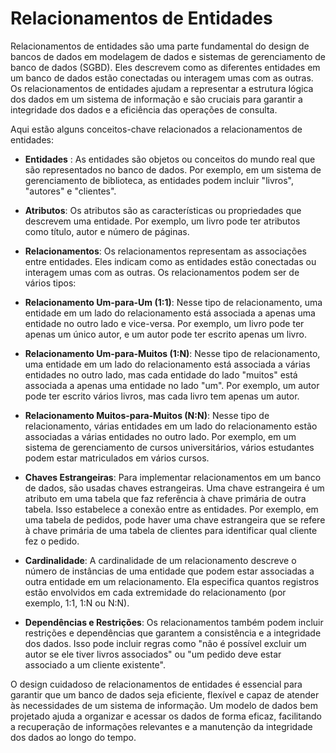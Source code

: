 # Relacionamentos de Entidades

Relacionamentos de entidades são uma parte fundamental do design de bancos de dados em modelagem de dados e sistemas de gerenciamento de banco de dados (SGBD). Eles descrevem como as diferentes entidades em um banco de dados estão conectadas ou interagem umas com as outras. Os relacionamentos de entidades ajudam a representar a estrutura lógica dos dados em um sistema de informação e são cruciais para garantir a integridade dos dados e a eficiência das operações de consulta.

Aqui estão alguns conceitos-chave relacionados a relacionamentos de entidades:

- **Entidades** : As entidades são objetos ou conceitos do mundo real que são representados no banco de dados. Por exemplo, em um sistema de gerenciamento de biblioteca, as entidades podem incluir "livros", "autores" e "clientes".

- **Atributos**: Os atributos são as características ou propriedades que descrevem uma entidade. Por exemplo, um livro pode ter atributos como título, autor e número de páginas.

- **Relacionamentos**: Os relacionamentos representam as associações entre entidades. Eles indicam como as entidades estão conectadas ou interagem umas com as outras. Os relacionamentos podem ser de vários tipos:

- **Relacionamento Um-para-Um (1:1)**: Nesse tipo de relacionamento, uma entidade em um lado do relacionamento está associada a apenas uma entidade no outro lado e vice-versa. Por exemplo, um livro pode ter apenas um único autor, e um autor pode ter escrito apenas um livro.

- **Relacionamento Um-para-Muitos (1:N)**: Nesse tipo de relacionamento, uma entidade em um lado do relacionamento está associada a várias entidades no outro lado, mas cada entidade do lado "muitos" está associada a apenas uma entidade no lado "um". Por exemplo, um autor pode ter escrito vários livros, mas cada livro tem apenas um autor.

- **Relacionamento Muitos-para-Muitos (N:N)**: Nesse tipo de relacionamento, várias entidades em um lado do relacionamento estão associadas a várias entidades no outro lado. Por exemplo, em um sistema de gerenciamento de cursos universitários, vários estudantes podem estar matriculados em vários cursos.

- **Chaves Estrangeiras**: Para implementar relacionamentos em um banco de dados, são usadas chaves estrangeiras. Uma chave estrangeira é um atributo em uma tabela que faz referência à chave primária de outra tabela. Isso estabelece a conexão entre as entidades. Por exemplo, em uma tabela de pedidos, pode haver uma chave estrangeira que se refere à chave primária de uma tabela de clientes para identificar qual cliente fez o pedido.

- **Cardinalidade**: A cardinalidade de um relacionamento descreve o número de instâncias de uma entidade que podem estar associadas a outra entidade em um relacionamento. Ela especifica quantos registros estão envolvidos em cada extremidade do relacionamento (por exemplo, 1:1, 1:N ou N:N).

- **Dependências e Restrições**: Os relacionamentos também podem incluir restrições e dependências que garantem a consistência e a integridade dos dados. Isso pode incluir regras como "não é possível excluir um autor se ele tiver livros associados" ou "um pedido deve estar associado a um cliente existente".

O design cuidadoso de relacionamentos de entidades é essencial para garantir que um banco de dados seja eficiente, flexível e capaz de atender às necessidades de um sistema de informação. Um modelo de dados bem projetado ajuda a organizar e acessar os dados de forma eficaz, facilitando a recuperação de informações relevantes e a manutenção da integridade dos dados ao longo do tempo.
